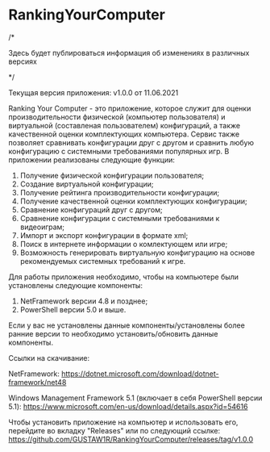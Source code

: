 # RankingYourComputer
/*

Здесь будет публироваться информация об изменениях в различных версиях

*/

Текущая версия приложения: v1.0.0 от 11.06.2021

Ranking Your Computer - это приложение, которое служит для оценки производительности физической (компьютер пользователя) и виртуальной (составленая пользователем) конфигураций, а также качественной оценки комплектующих компьютера. Сервис также позволяет сравнивать конфигурации друг с другом и сравнить любую конфигурацию с системными требованиями популярных игр.
В приложении реализованы следующие функции:
1.	Получение физической конфигурации пользователя;
2.	Создание виртуальной конфигурации;
3.	Получение рейтинга производительности конфигурации;
4.	Получение качественной оценки комплектующих конфигурации;
5.	Сравнение конфигураций друг с другом;
6.	Сравнение конфигурации с системными требованиями к видеоиграм;
7.	Импорт и экспорт конфигурации в формате xml;
8.	Поиск в интернете информации о комлектующем или игре;
9.	Возможность генерировать виртуальную конфигурацию на основе рекомендуемых системных требований к игре.

Для работы приложения необходимо, чтобы на компьютере были установлены следующие компоненты:
1.	NetFramework версии 4.8 и позднее;
2.	PowerShell версии 5.0 и выше.

Если у вас не установлены данные компоненты/установлены более ранние версии то необходимо установить/обновить данные компоненты.

Ссылки на скачивание:

NetFramework: https://dotnet.microsoft.com/download/dotnet-framework/net48

Windows Management Framework 5.1 (включает в себя PowerShell версии 5.1): https://www.microsoft.com/en-us/download/details.aspx?id=54616

Чтобы установить приложение на компьютер и использовать его, перейдите во вкладку "Releases" или по следующий ссылке:
https://github.com/GUSTAW1R/RankingYourComputer/releases/tag/v1.0.0
